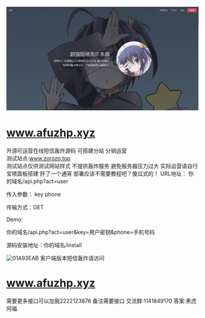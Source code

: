![image](https://raw.githubusercontent.com/492958301/www.afuafu.xyz/main/%E9%A6%96%E9%A1%B5.png)  
# www.afuzhp.xyz  
开源可运营在线短信轰炸源码 可搭建分站 分销运营  
测试站点:www.zorozo.top  
测试站点仅供测试网站样式 不提供轰炸服务 避免服务器压力过大 实际运营请自行宝塔面板搭建
肝了一个通宵 部署应该不需要教程吧？傻瓜式的！
URL地址： 你的域名/api.php?act=user  

传入参数： key phone  

传输方式：GET  

Demo:  

你的域名/api.php?act=user&key=用户密钥&phone=手机号码  

源码安装地址：你的域名/install  

![01A93EAB](https://user-images.githubusercontent.com/83250450/163652472-42009ec7-51c6-49f6-878d-dfce0dcc271e.png)
客户端版本短信轰炸请访问
# www.afuzhp.xyz  

需要更多接口可以加我2222123876 备注需要接口
交流群:1141849170 答案:黑虎阿福 
 
